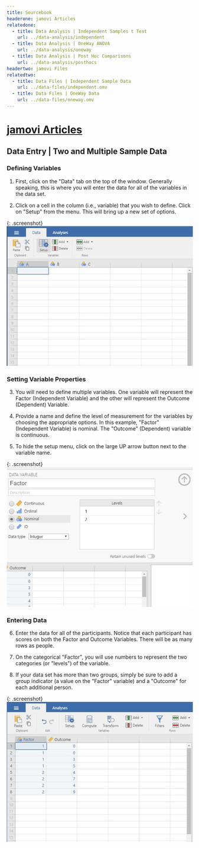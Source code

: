 ```yaml
---
title: Sourcebook
headerone: jamovi Articles
relatedone:
  - title: Data Analysis | Independent Samples t Test
    url: ../data-analysis/independent
  - title: Data Analysis | OneWay ANOVA
    url: ../data-analysis/oneway
  - title: Data Analysis | Post Hoc Comparisons
    url: ../data-analysis/posthocs
headertwo: jamovi Files
relatedtwo:
  - title: Data Files | Independent Sample Data
    url: ../data-files/independent.omv
  - title: Data Files | OneWay Data
    url: ../data-files/oneway.omv
---
```


# [jamovi Articles](../index.md)

## Data Entry | Two and Multiple Sample Data 

### Defining Variables

1. First, click on the "Data" tab on the top of the window. Generally speaking, this is where you will enter the data for all of the variables in the data set. 

2. Click on a cell in the column (i.e., variable) that you wish to define. Click on "Setup" from the menu. This will bring up a new set of options. 

{: .screenshot}
![Screenshot for defining variables](multisample1.png)

### Setting Variable Properties

3. You will need to define multiple variables. One variable will represent the Factor (Independent Variable) and the other will represent the Outcome (Dependent) Variable.

4. Provide a name and define the level of measurement for the variables by choosing the appropriate options. In this example, "Factor" (Independent Variable) is nominal. The "Outcome" (Dependent) variable is continuous.

5. To hide the setup menu, click on the large UP arrow button next to the variable name.

{: .screenshot}
![Screenshot for labeling values](multisample2.png)

### Entering Data

6. Enter the data for all of the participants. Notice that each participant has scores on both the Factor and Outcome Variables. There will be as many rows as people.

7. On the categorical "Factor", you will use numbers to represent the two categories (or "levels") of the variable.

8. If your data set has more than two groups, simply be sure to add a group indicator (a value on the "Factor" variable) and a "Outcome" for each additional person. 

{: .screenshot}
![Screenshot for entering data](multisample3.png)
